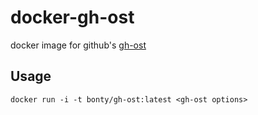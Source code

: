 # docker-gh-ost

docker image for github's [gh-ost](https://github.com/github/gh-ost)

## Usage

```
docker run -i -t bonty/gh-ost:latest <gh-ost options>
```

